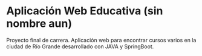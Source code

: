 # Aplicación Web Educativa (sin nombre aun)
Proyecto final de carrera. Aplicación web para encontrar cursos varios en la ciudad de Río Grande desarrollado con JAVA y SpringBoot.
